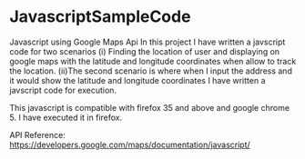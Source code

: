 # JavascriptSampleCode
Javascript using Google Maps Api
In this project I have written a javscript code for two scenarios
(i) Finding the location of user and displaying on google maps with the latitude and longitude coordinates when allow to track the location. 
(ii)The second scenario is where when I input the address and it would show the latitude and longitude coordinates
I have written a javscript code for execution.

This javascript is compatible with firefox 35 and above and google chrome 5. 
I have executed it in firefox.

API Reference:
https://developers.google.com/maps/documentation/javascript/
